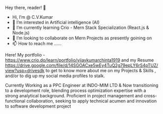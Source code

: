 Hey there, reader! 👋

-  Hi, I’m @ C.V.Kumar
- 👀 I’m interested in Artificial intelligence (AI)
- 🌱 I’m currently learning Crio - Mern Stack Specialization (React.js & Node.js) 
- 💞️ I’m looking to collaborate on Mern Projects as presently goining on 
- 📫 How to reach me ......


Here!  My portfolio  -  https://www.crio.do/learn/portfolio/vijaykumarchinta1919  and my Resume https://drive.google.com/file/d/14SGOACxe5wEy4TuQ2g79epLY6rS4pTUZ/view?usp=drivesdk  to get to know more about me on my Projects & Skills , and/or to dig up my social media profiles to stalk.

Currently Working as a PPC Engineer at INDO-MIM LTD  & Now transitioning to a development role, blending process optimization expertise with a strong analytical background. Proficient in project management and cross-functional collaboration, seeking to
apply technical acumen and innovation to software development project
